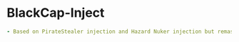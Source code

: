 # BlackCap-Inject


```yml
- Based on PirateStealer injection and Hazard Nuker injection but remastered together to get the more powerfull
```
